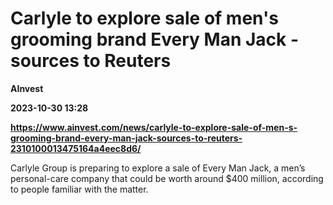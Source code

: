 # Carlyle to explore sale of men's grooming brand Every Man Jack -sources to Reuters
**AInvest**

**2023-10-30 13:28**

**https://www.ainvest.com/news/carlyle-to-explore-sale-of-men-s-grooming-brand-every-man-jack-sources-to-reuters-2310100013475164a4eec8d6/**

Carlyle Group is preparing to explore a sale of Every Man Jack, a men’s personal-care company that could be worth around $400 million, according to people familiar with the matter.